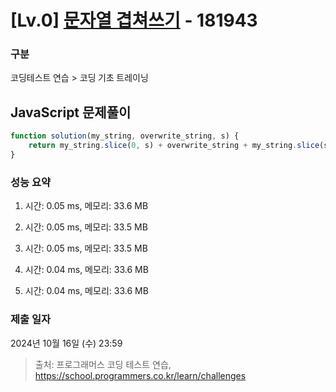 # [Lv.0] [문자열 겹쳐쓰기](https://school.programmers.co.kr/learn/courses/30/lessons/181943?language=javascript) - 181943 

### 구분

코딩테스트 연습 > 코딩 기초 트레이닝

## JavaScript 문제풀이

```js
function solution(my_string, overwrite_string, s) {    
    return my_string.slice(0, s) + overwrite_string + my_string.slice(s + overwrite_string.length);
}
```

### 성능 요약

1. 시간: 0.05 ms, 메모리: 33.6 MB

2. 시간: 0.05 ms, 메모리: 33.5 MB
3. 시간: 0.05 ms, 메모리: 33.5 MB
4. 시간: 0.04 ms, 메모리: 33.6 MB
5. 시간: 0.04 ms, 메모리: 33.6 MB

### 제출 일자

2024년 10월 16일 (수) 23:59

> 출처: 프로그래머스 코딩 테스트 연습, https://school.programmers.co.kr/learn/challenges